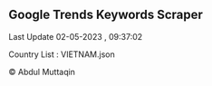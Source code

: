 

## Google Trends Keywords Scraper 
 
Last Update 02-05-2023 , 09:37:02

Country List :
VIETNAM.json



© Abdul Muttaqin 
